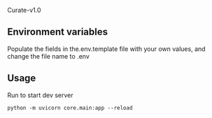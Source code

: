 Curate-v1.0


## Environment variables
Populate the fields in the.env.template file with your own values, and change the file name to .env

## Usage
Run to start dev server
```
python -m uvicorn core.main:app --reload
```